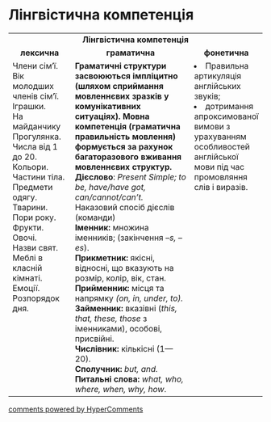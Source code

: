 <div id="hypercomments_widget" class="js-hypercomments-widget invisible"></div>

# Лінгвістична компетенція

<table>
  <tr>
    <td align="center" colspan="3"><b>Лінгвістична компетенція</b></td>
  </tr>
            <tr>
                <td align="center"><b>лексична</b></td>
                <td align="center"><b>граматична</b></td>
                <td align="center"><b>фонетична</b></td>
            </tr>
            <tr>
                <td width="25%" style="vertical-align:top !important;">
                Члени сім’ї.<br>
                Вік молодших членів сім’ї.<br>
                Іграшки.<br>
                На майданчику<br>
                Прогулянка.<br>
                Числа від 1 до 20.<br>
                Кольори.<br>
                Частини тіла.<br>
                Предмети одягу.<br>
                Тварини.<br>
                Пори року.<br>
                Фрукти.<br>
                Овочі.<br>
                Назви свят.<br>
                Меблі в класній кімнаті.<br>
                Емоції.<br>
                Розпорядок дня.</td>
                <td width="50%" style="vertical-align:top !important;">
                <b>Граматичні структури засвоюються імпліцитно (шляхом сприймання мовленнєвих зразків у комунікативних ситуаціях). Мовна компетенція (граматична правильність мовлення) формується за рахунок багаторазового вживання мовленнєвих структур.</b><br>
                <b>Дієслово</b>: <i>Present Simple; to be, have/have got, can/cannot/can’t. </i>Наказовий спосіб дієслів (команди)<br>
                <b>Іменник:</b> множина іменників; (закінчення <i>–s, –es</i>).<br>
                <b>Прикметник:</b>
                якісні, відносні, що вказують на розмір, колір, вік, стан.<br>
                <b>Прийменник:</b>
                місця та напрямку <i>(on, in, under, to).</i><br>
                <b>Займенник:</b>
                вказівні (<i>this, that, these, those</i> з іменниками), особові, присвійні.<br>
                <b>Числівник:</b> кількісні (1—20).<br>
                <b>Сполучник:</b> <i>but, and.</i><br>
                <b>Питальні слова:</b> <i>what, who, where, when, why, how</i>.</td>
                <td width="25%" style="vertical-align:top !important;">
                <li>Правильна артикуляція англійських звуків;</li>
                <li>дотримання апроксимованої вимови з урахуванням особливостей англійської мови під час промовляння слів і виразів.</li></td>
            </tr>
</table>

<div class="js-hypercomments-container">
    <a href="http://hypercomments.com" class="hc-link" title="comments widget">comments powered by HyperComments</a>
</div>